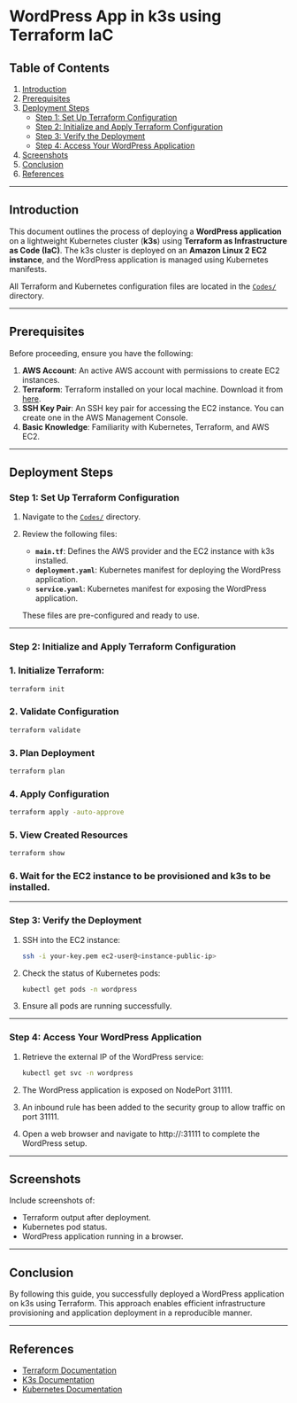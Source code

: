 # WordPress App in k3s using Terraform IaC

## Table of Contents
1. [Introduction](#introduction)
2. [Prerequisites](#prerequisites)
3. [Deployment Steps](#deployment-steps)
   - [Step 1: Set Up Terraform Configuration](#step-1-set-up-terraform-configuration)
   - [Step 2: Initialize and Apply Terraform Configuration](#step-2-initialize-and-apply-terraform-configuration)
   - [Step 3: Verify the Deployment](#step-3-verify-the-deployment)
   - [Step 4: Access Your WordPress Application](#step-4-access-your-wordpress-application)
4. [Screenshots](#screenshots)
5. [Conclusion](#conclusion)
6. [References](#references)

---

## Introduction
This document outlines the process of deploying a **WordPress application** on a lightweight Kubernetes cluster (**k3s**) using **Terraform as Infrastructure as Code (IaC)**. The k3s cluster is deployed on an **Amazon Linux 2 EC2 instance**, and the WordPress application is managed using Kubernetes manifests.

All Terraform and Kubernetes configuration files are located in the [`Codes/`](./Codes/) directory.

---

## Prerequisites
Before proceeding, ensure you have the following:

1. **AWS Account**: An active AWS account with permissions to create EC2 instances.
2. **Terraform**: Terraform installed on your local machine. Download it from [here](https://www.terraform.io/downloads.html).
3. **SSH Key Pair**: An SSH key pair for accessing the EC2 instance. You can create one in the AWS Management Console.
4. **Basic Knowledge**: Familiarity with Kubernetes, Terraform, and AWS EC2.

---

## Deployment Steps

### Step 1: Set Up Terraform Configuration
1. Navigate to the [`Codes/`](./Codes/) directory.
2. Review the following files:
   - **`main.tf`**: Defines the AWS provider and the EC2 instance with k3s installed.
   - **`deployment.yaml`**: Kubernetes manifest for deploying the WordPress application.
   - **`service.yaml`**: Kubernetes manifest for exposing the WordPress application.
   
   These files are pre-configured and ready to use.

---

### Step 2: Initialize and Apply Terraform Configuration
 ### **1. Initialize Terraform**:
   ```bash
   terraform init
   ```

   ### **2. Validate Configuration**
```sh
terraform validate
```

### **3. Plan Deployment**
```sh
terraform plan
```

### **4. Apply Configuration**
```sh
terraform apply -auto-approve
```

### **5. View Created Resources**
```sh
terraform show
```

### **6. Wait for the EC2 instance to be provisioned and k3s to be installed.**

---

### Step 3: Verify the Deployment
1. SSH into the EC2 instance:
   ```bash
   ssh -i your-key.pem ec2-user@<instance-public-ip>
   ```
2. Check the status of Kubernetes pods:
   ```bash
   kubectl get pods -n wordpress
   ```
3. Ensure all pods are running successfully.

---

### Step 4: Access Your WordPress Application
1. Retrieve the external IP of the WordPress service:
   ```bash
   kubectl get svc -n wordpress
   ```
2. The WordPress application is exposed on NodePort 31111.

3. An inbound rule has been added to the security group to allow traffic on port 31111.

4. Open a web browser and navigate to http://<external-ip>:31111 to complete the WordPress setup.
   
---

## Screenshots
Include screenshots of:
- Terraform output after deployment.
- Kubernetes pod status.
- WordPress application running in a browser.

---

## Conclusion
By following this guide, you successfully deployed a WordPress application on k3s using Terraform. This approach enables efficient infrastructure provisioning and application deployment in a reproducible manner.

---

## References
- [Terraform Documentation](https://developer.hashicorp.com/terraform/docs)
- [K3s Documentation](https://k3s.io)
- [Kubernetes Documentation](https://kubernetes.io/docs/)

